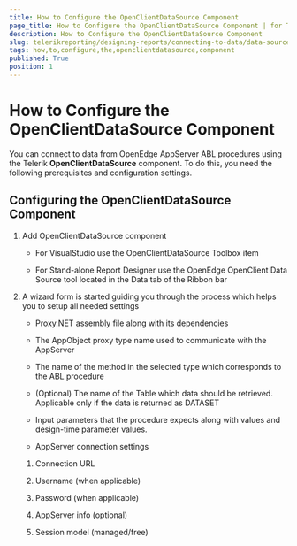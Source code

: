 ```yaml
---
title: How to Configure the OpenClientDataSource Component
page_title: How to Configure the OpenClientDataSource Component | for Telerik Reporting Documentation
description: How to Configure the OpenClientDataSource Component
slug: telerikreporting/designing-reports/connecting-to-data/data-source-components/openclientdatasource-component/how-to-configure-the-openclientdatasource-component
tags: how,to,configure,the,openclientdatasource,component
published: True
position: 1
---
```


# How to Configure the OpenClientDataSource Component



You can connect to data from OpenEdge AppServer ABL procedures using the         Telerik __OpenClientDataSource__  component. To do this, you need the following prerequisites and configuration settings.       

## Configuring the OpenClientDataSource Component

1. Add OpenClientDataSource component
   + For VisualStudio use the OpenClientDataSource Toolbox item                 

   + For Stand-alone Report Designer use the OpenEdge OpenClient Data Source tool located in the Data tab of the Ribbon bar                 

1. A wizard form is started guiding you through the process which helps you to setup all needed settings
   + Proxy.NET assembly file along with its dependencies                 

   + The AppObject proxy type name used to communicate with the AppServer                 

   + The name of the method in the selected type which corresponds to the ABL procedure                 

   + (Optional) The name of the Table which data should be retrieved. Applicable only if the data is returned as DATASET                 

   + Input parameters that the procedure expects along with values and design-time parameter values.                 

   + AppServer connection settings                 

   1. Connection URL

   1. Username (when applicable)

   1. Password (when applicable)

   1. AppServer info (optional)

   1. Session model (managed/free)

